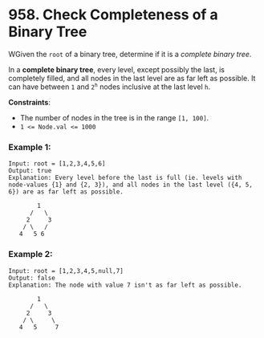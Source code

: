 # 958. Check Completeness of a Binary Tree

WGiven the `root` of a binary tree, determine if it is a *complete binary tree*.

In a **complete binary tree**, every level, except possibly the last, is completely filled, and all nodes in the last level are as far left as possible. It can have between `1` and <code>2<sup>h</sup></code> nodes inclusive at the last level `h`.

**Constraints**:
- The number of nodes in the tree is in the range `[1, 100]`.
- `1 <= Node.val <= 1000`

### Example 1:
```
Input: root = [1,2,3,4,5,6]
Output: true
Explanation: Every level before the last is full (ie. levels with node-values {1} and {2, 3}), and all nodes in the last level ({4, 5, 6}) are as far left as possible.

        1
      /   \
     2     3
    / \   /
   4   5 6
```

### Example 2:
```
Input: root = [1,2,3,4,5,null,7]
Output: false
Explanation: The node with value 7 isn't as far left as possible.

        1
      /   \
     2     3
    / \     \
   4   5     7
```
